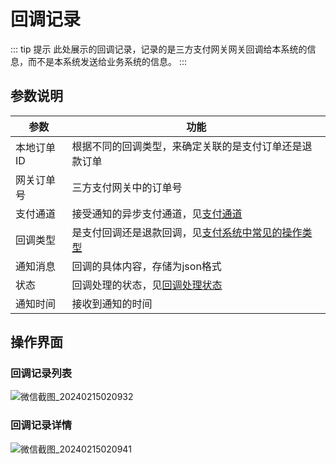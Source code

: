 # 回调记录
::: tip 提示
此处展示的回调记录，记录的是三方支付网关网关回调给本系统的信息，而不是本系统发送给业务系统的信息。
:::
## 参数说明

| 参数     | 功能                                                                                       |
|--------|------------------------------------------------------------------------------------------|
| 本地订单ID | 根据不同的回调类型，来确定关联的是支付订单还是退款订单                                                              |
| 网关订单号  | 三方支付网关中的订单号                                                                              |
| 支付通道   | 接受通知的异步支付通道，见[支付通道](/single/guides/other/常量和状态表.md#支付通道-paychannelenum)                  |
| 回调类型   | 是支付回调还是退款回调，见[支付系统中常见的操作类型](/single/guides/other/常量和状态表.md#支付系统中常见的操作类型-paymenttypeenum) |
| 通知消息   | 回调的具体内容，存储为json格式                                                                        |
| 状态     | 回调处理的状态，见[回调处理状态](/single/guides/other/常量和状态表.md#支付回调处理状态-paycallbackstatusenum)                                                                                 |
| 通知时间   | 接收到通知的时间                                                                                 |

## 操作界面
### 回调记录列表
![微信截图_20240215020932](https://jsd.cdn.zzko.cn/gh/xxm1995/picx-images-hosting@master/daxpay/微信截图_20240215020932.6emsoyuix800.webp)

### 回调记录详情
![微信截图_20240215020941](https://jsd.cdn.zzko.cn/gh/xxm1995/picx-images-hosting@master/daxpay/微信截图_20240215020941.6beiebqw34g0.webp)
